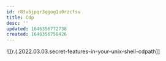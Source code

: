 ```yaml
---
id: r8tv5jpqr3qgog1u0rzcfsv
title: Cdp
desc: ''
updated: 1646356772738
created: 1646356758426
---
```


![[r.(.2022.03.03.secret-features-in-your-unix-shell-cdpath]]
